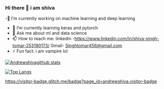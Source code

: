 ### Hi there 👋 i am shiva 






 -🔭 I’m currently working on machine learning and deep learning 
- 🌱 I’m currently learning keras and pytorch
- 💬 Ask me about ml and data science
- 📫 How to reach me: 
linkedin -https://www.linkedin.com/in/shiva-singh-tomar-253190173/
Gmail- Singhtomar456@gmail.com
- ⚡ Fun fact:  i am vampire lol




[![Andrewshivagithub stats](https://github-readme-stats.vercel.app/api?username=andrewshiva)](https://github.com/andrewshiva/github-readme-stats)


[![Top Langs](https://github-readme-stats.vercel.app/api/top-langs/?username=andrewshiva&layout=compact)](https://github.com/andrewshiva/github-readme-stats)


  https://visitor-badge.glitch.me/badge?page_id=andrewshiva.visitor-badge









